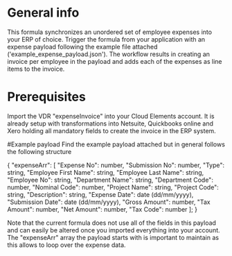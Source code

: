 # General info
This formula synchronizes an unordered set of employee expenses into your ERP of choice.  Trigger the formula from your application with an expense payload
following the example file attached ('example_expense_payload.json').  The workflow results in creating an invoice per employee in the payload and adds each of the expenses as line items to the invoice.  


# Prerequisites 
Import the VDR "expenseInvoice" into your Cloud Elements account.  It is already setup with transformations into Netsuite, Quickbooks online and Xero holding all mandatory fields to create the invoice in the ERP system.


#Example payload
Find the example payload attached but in general follows the following structure 

{
  "expenseArr": [
    "Expense No": number,
    "Submission No": number,
    "Type": string,
    "Employee First Name": string,
    "Employee Last Name": string,
    "Employee No": string,
    "Department Name": string,
    "Department Code": number,
    "Nominal Code": number,
    "Project Name": string,
    "Project Code": string,
    "Description": string,
    "Expense Date": date (dd/mm/yyyy),
    "Submission Date": date (dd/mm/yyyy),
    "Gross Amount": number,
    "Tax Amount": number,
    "Net Amount": number,
    "Tax Code": number
  ];
}

Note that the current formula does not use all of the fields in this payload and can easily be altered once you imported everything into your account.  The "expenseArr" array the payload starts with is important to maintain as this allows to loop over the expense data.


